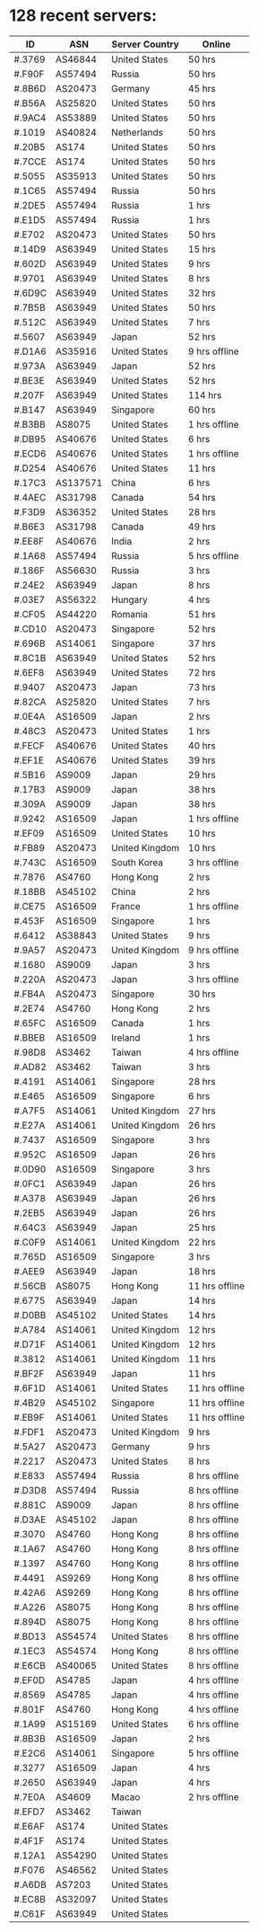 # 128 recent servers:

| ID | ASN | Server Country | Online |
| ------ | ------ | ------ | ------ |
| #.3769 | AS46844 | United States | 50 hrs |
| #.F90F | AS57494 | Russia | 50 hrs |
| #.8B6D | AS20473 | Germany | 45 hrs |
| #.B56A | AS25820 | United States | 50 hrs |
| #.9AC4 | AS53889 | United States | 50 hrs |
| #.1019 | AS40824 | Netherlands | 50 hrs |
| #.20B5 | AS174 | United States | 50 hrs |
| #.7CCE | AS174 | United States | 50 hrs |
| #.5055 | AS35913 | United States | 50 hrs |
| #.1C65 | AS57494 | Russia | 50 hrs |
| #.2DE5 | AS57494 | Russia | 1 hrs |
| #.E1D5 | AS57494 | Russia | 1 hrs |
| #.E702 | AS20473 | United States | 50 hrs |
| #.14D9 | AS63949 | United States | 15 hrs |
| #.602D | AS63949 | United States | 9 hrs |
| #.9701 | AS63949 | United States | 8 hrs |
| #.6D9C | AS63949 | United States | 32 hrs |
| #.7B5B | AS63949 | United States | 50 hrs |
| #.512C | AS63949 | United States | 7 hrs |
| #.5607 | AS63949 | Japan | 52 hrs |
| #.D1A6 | AS35916 | United States | 9 hrs offline |
| #.973A | AS63949 | Japan | 52 hrs |
| #.BE3E | AS63949 | United States | 52 hrs |
| #.207F | AS63949 | United States | 114 hrs |
| #.B147 | AS63949 | Singapore | 60 hrs |
| #.B3BB | AS8075 | United States | 1 hrs offline |
| #.DB95 | AS40676 | United States | 6 hrs |
| #.ECD6 | AS40676 | United States | 1 hrs offline |
| #.D254 | AS40676 | United States | 11 hrs |
| #.17C3 | AS137571 | China | 6 hrs |
| #.4AEC | AS31798 | Canada | 54 hrs |
| #.F3D9 | AS36352 | United States | 28 hrs |
| #.B6E3 | AS31798 | Canada | 49 hrs |
| #.EE8F | AS40676 | India | 2 hrs |
| #.1A68 | AS57494 | Russia | 5 hrs offline |
| #.186F | AS56630 | Russia | 3 hrs |
| #.24E2 | AS63949 | Japan | 8 hrs |
| #.03E7 | AS56322 | Hungary | 4 hrs |
| #.CF05 | AS44220 | Romania | 51 hrs |
| #.CD10 | AS20473 | Singapore | 52 hrs |
| #.696B | AS14061 | Singapore | 37 hrs |
| #.8C1B | AS63949 | United States | 52 hrs |
| #.6EF8 | AS63949 | United States | 72 hrs |
| #.9407 | AS20473 | Japan | 73 hrs |
| #.82CA | AS25820 | United States | 7 hrs |
| #.0E4A | AS16509 | Japan | 2 hrs |
| #.48C3 | AS20473 | United States | 1 hrs |
| #.FECF | AS40676 | United States | 40 hrs |
| #.EF1E | AS40676 | United States | 39 hrs |
| #.5B16 | AS9009 | Japan | 29 hrs |
| #.17B3 | AS9009 | Japan | 38 hrs |
| #.309A | AS9009 | Japan | 38 hrs |
| #.9242 | AS16509 | Japan | 1 hrs offline |
| #.EF09 | AS16509 | United States | 10 hrs |
| #.FB89 | AS20473 | United Kingdom | 10 hrs |
| #.743C | AS16509 | South Korea | 3 hrs offline |
| #.7876 | AS4760 | Hong Kong | 2 hrs |
| #.18BB | AS45102 | China | 2 hrs |
| #.CE75 | AS16509 | France | 1 hrs offline |
| #.453F | AS16509 | Singapore | 1 hrs |
| #.6412 | AS38843 | United States | 9 hrs |
| #.9A57 | AS20473 | United Kingdom | 9 hrs offline |
| #.1680 | AS9009 | Japan | 3 hrs |
| #.220A | AS20473 | Japan | 3 hrs offline |
| #.FB4A | AS20473 | Singapore | 30 hrs |
| #.2E74 | AS4760 | Hong Kong | 2 hrs |
| #.65FC | AS16509 | Canada | 1 hrs |
| #.BBEB | AS16509 | Ireland | 1 hrs |
| #.98D8 | AS3462 | Taiwan | 4 hrs offline |
| #.AD82 | AS3462 | Taiwan | 3 hrs |
| #.4191 | AS14061 | Singapore | 28 hrs |
| #.E465 | AS16509 | Singapore | 6 hrs |
| #.A7F5 | AS14061 | United Kingdom | 27 hrs |
| #.E27A | AS14061 | United Kingdom | 26 hrs |
| #.7437 | AS16509 | Singapore | 3 hrs |
| #.952C | AS16509 | Japan | 26 hrs |
| #.0D90 | AS16509 | Singapore | 3 hrs |
| #.0FC1 | AS63949 | Japan | 26 hrs |
| #.A378 | AS63949 | Japan | 26 hrs |
| #.2EB5 | AS63949 | Japan | 26 hrs |
| #.64C3 | AS63949 | Japan | 25 hrs |
| #.C0F9 | AS14061 | United Kingdom | 22 hrs |
| #.765D | AS16509 | Singapore | 3 hrs |
| #.AEE9 | AS63949 | Japan | 18 hrs |
| #.56CB | AS8075 | Hong Kong | 11 hrs offline |
| #.6775 | AS63949 | Japan | 14 hrs |
| #.D0BB | AS45102 | United States | 14 hrs |
| #.A784 | AS14061 | United Kingdom | 12 hrs |
| #.D71F | AS14061 | United Kingdom | 12 hrs |
| #.3812 | AS14061 | United Kingdom | 11 hrs |
| #.BF2F | AS63949 | Japan | 11 hrs |
| #.6F1D | AS14061 | United States | 11 hrs offline |
| #.4B29 | AS45102 | Singapore | 11 hrs offline |
| #.EB9F | AS14061 | United States | 11 hrs offline |
| #.FDF1 | AS20473 | United Kingdom | 9 hrs |
| #.5A27 | AS20473 | Germany | 9 hrs |
| #.2217 | AS20473 | United States | 8 hrs |
| #.E833 | AS57494 | Russia | 8 hrs offline |
| #.D3D8 | AS57494 | Russia | 8 hrs offline |
| #.881C | AS9009 | Japan | 8 hrs offline |
| #.D3AE | AS45102 | Japan | 8 hrs offline |
| #.3070 | AS4760 | Hong Kong | 8 hrs offline |
| #.1A67 | AS4760 | Hong Kong | 8 hrs offline |
| #.1397 | AS4760 | Hong Kong | 8 hrs offline |
| #.4491 | AS9269 | Hong Kong | 8 hrs offline |
| #.42A6 | AS9269 | Hong Kong | 8 hrs offline |
| #.A226 | AS8075 | Hong Kong | 8 hrs offline |
| #.894D | AS8075 | Hong Kong | 8 hrs offline |
| #.BD13 | AS54574 | United States | 8 hrs offline |
| #.1EC3 | AS54574 | Hong Kong | 8 hrs offline |
| #.E6CB | AS40065 | United States | 8 hrs offline |
| #.EF0D | AS4785 | Japan | 4 hrs offline |
| #.8569 | AS4785 | Japan | 4 hrs offline |
| #.801F | AS4760 | Hong Kong | 4 hrs offline |
| #.1A99 | AS15169 | United States | 6 hrs offline |
| #.8B3B | AS16509 | Japan | 2 hrs |
| #.E2C6 | AS14061 | Singapore | 5 hrs offline |
| #.3277 | AS16509 | Japan | 4 hrs |
| #.2650 | AS63949 | Japan | 4 hrs |
| #.7E0A | AS4609 | Macao | 2 hrs offline |
| #.EFD7 | AS3462 | Taiwan | |
| #.E6AF | AS174 | United States | |
| #.4F1F | AS174 | United States | |
| #.12A1 | AS54290 | United States | |
| #.F076 | AS46562 | United States | |
| #.A6DB | AS7203 | United States | |
| #.EC8B | AS32097 | United States | |
| #.C61F | AS63949 | United States | |

